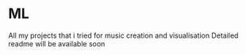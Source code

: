# ML
All my projects that i tried for music creation and visualisation
Detailed readme will be available soon

